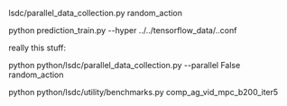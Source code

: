 lsdc/parallel_data_collection.py random_action

python prediction_train.py --hyper ../../tensorflow_data/..conf


really this stuff:

python python/lsdc/parallel_data_collection.py --parallel False random_action

python python/lsdc/utility/benchmarks.py comp_ag_vid_mpc_b200_iter5
